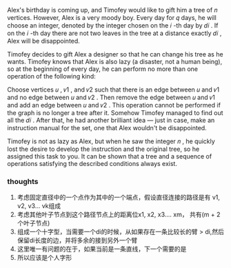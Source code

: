 Alex's birthday is coming up, and Timofey would like to gift him a tree of 𝑛
vertices. However, Alex is a very moody boy. Every day for 𝑞
days, he will choose an integer, denoted by the integer chosen on the 𝑖
-th day by 𝑑𝑖
. If on the 𝑖
-th day there are not two leaves in the tree at a distance exactly 𝑑𝑖
, Alex will be disappointed.

Timofey decides to gift Alex a designer so that he can change his tree as he wants. Timofey knows that Alex is also
lazy (a disaster, not a human being), so at the beginning of every day, he can perform no more than one operation of the
following kind:

Choose vertices 𝑢
, 𝑣1
, and 𝑣2
such that there is an edge between 𝑢
and 𝑣1
and no edge between 𝑢
and 𝑣2
. Then remove the edge between 𝑢
and 𝑣1
and add an edge between 𝑢
and 𝑣2
. This operation cannot be performed if the graph is no longer a tree after it.
Somehow Timofey managed to find out all the 𝑑𝑖
. After that, he had another brilliant idea — just in case, make an instruction manual for the set, one that Alex
wouldn't be disappointed.

Timofey is not as lazy as Alex, but when he saw the integer 𝑛
, he quickly lost the desire to develop the instruction and the original tree, so he assigned this task to you. It can
be shown that a tree and a sequence of operations satisfying the described conditions always exist.

### thoughts

1. 考虑固定直径中的一个点作为其中的一个端点，假设直径连接的路径是有 v1, v2, v3... vk组成
2. 考虑其他叶子节点到这个路径节点上的距离位x1, x2, x3.... xm， 共有(m + 2个叶子节点)
3. 组成一个十字型，当需要一个di的时候，从如果存在一条比较长的臂 > di,然后保留di长度的边，并将多余的接到另外一个臂
4. 这里唯一有问题的在于，如果当前是一条直线，下一个需要的是
5. 所以应该是个人字形